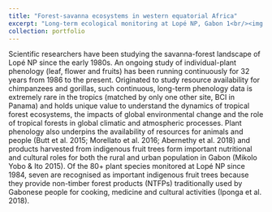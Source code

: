 ```yaml
---
title: "Forest-savanna ecosystems in western equatorial Africa"
excerpt: "Long-term ecological monitoring at Lopé NP, Gabon 1<br/><img src='/images/500x300.png'>"
collection: portfolio
---
```


Scientific researchers have been studying the savanna-forest landscape of Lopé NP since the early 1980s. An ongoing study of individual-plant phenology (leaf, flower and fruits) has been running continuously for 32 years from 1986 to the present. Originated to study resource availability for chimpanzees and gorillas, such continuous, long-term phenology data is extremely rare in the tropics (matched by only one other site, BCI in Panama) and holds unique value to understand the dynamics of tropical forest ecosystems, the impacts of global environmental change and the role of tropical forests in global climatic and atmospheric processes. Plant phenology also underpins the availability of resources for animals and people (Butt et al. 2015; Morellato et al. 2016; Abernethy et al. 2018) and products harvested from indigenous fruit trees form important nutritional and cultural roles for both the rural and urban population in Gabon (Mikolo Yobo & Ito 2015). Of the 80+ plant species monitored at Lopé NP since 1984, seven are recognised as important indigenous fruit trees because they provide non-timber forest products (NTFPs) traditionally used by Gabonese people for cooking, medicine and cultural activities (Iponga et al. 2018).  
